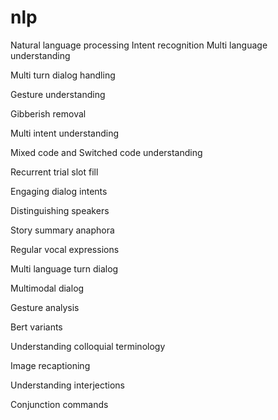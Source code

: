 # nlp
Natural language processing
Intent recognition 
Multi language understanding 

Multi turn dialog handling

Gesture understanding 

Gibberish removal

Multi intent understanding 

Mixed code and Switched code understanding 

Recurrent trial slot fill

Engaging dialog intents 

Distinguishing speakers

Story summary anaphora

Regular vocal expressions 

Multi language turn dialog

Multimodal dialog

Gesture analysis 

Bert variants

Understanding colloquial terminology 

Image recaptioning

Understanding interjections

Conjunction commands
